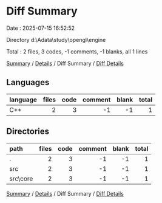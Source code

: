 # Diff Summary

Date : 2025-07-15 16:52:52

Directory d:\\Adata\\study\\opengl\\engine

Total : 2 files,  3 codes, -1 comments, -1 blanks, all 1 lines

[Summary](results.md) / [Details](details.md) / Diff Summary / [Diff Details](diff-details.md)

## Languages
| language | files | code | comment | blank | total |
| :--- | ---: | ---: | ---: | ---: | ---: |
| C++ | 2 | 3 | -1 | -1 | 1 |

## Directories
| path | files | code | comment | blank | total |
| :--- | ---: | ---: | ---: | ---: | ---: |
| . | 2 | 3 | -1 | -1 | 1 |
| src | 2 | 3 | -1 | -1 | 1 |
| src\\core | 2 | 3 | -1 | -1 | 1 |

[Summary](results.md) / [Details](details.md) / Diff Summary / [Diff Details](diff-details.md)